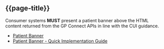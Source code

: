 ## {{page-title}}

Consumer systems **MUST** present a patient banner above the HTML content returned from the GP Connect APIs in line with the CUI guidance.

- [Patient Banner](http://webarchive.nationalarchives.gov.uk/20160921150545/http://systems.digital.nhs.uk/data/cui/uig/patben.pdf)  
- [Patient Banner - Quick Implementation Guide](http://webarchive.nationalarchives.gov.uk/20160921150545/http://systems.digital.nhs.uk/data/cui/uig/patben.pdf)